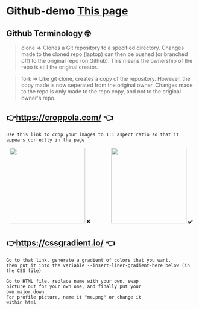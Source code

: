 ﻿# Github-demo [This page](https://atinkolli.github.io/Github-Workshop-Demo/)
 
 ## Github Terminology 🤓
 
 > clone => Clones a Git repository to a specified directory. Changes made to the cloned repo (laptop)
 >              can then be pushed (or branched off) to the original repo (on Github). This means the ownership
 >              of the repo is still the original creator.
 
 > fork => Like git clone, creates a copy of the repository. However, the copy made is now seperated
 >         from the original owner. Changes made to the repo is only made to the repo copy, and not
 >         to the original owner's repo.   

## 👉https://croppola.com/ 👈
    Use this link to crop your images to 1:1 aspect ratio so that it appears correctly in the page

<p align="center">
<img src="https://i.ibb.co/mTtZJNy/DSC00002-02.jpg" width="200px"> ❌
&nbsp;&nbsp;&nbsp;&nbsp;&nbsp;&nbsp;&nbsp;&nbsp;&nbsp;&nbsp;&nbsp;&nbsp;
<img src="https://i.ibb.co/fM42M2d/DSC00002-02-Cropped.jpg" width="200px" margin> ✔️
</p>
 
## 👉https://cssgradient.io/ 👈
    Go to that link, generate a gradient of colors that you want, 
    then put it into the variable --insert-liner-gradient-here below (in the CSS file)

    Go to HTML file, replace name with your own, swap
    picture out for your own one, and finally put your
    own major down
    For profile picture, name it "me.png" or change it
    within html
